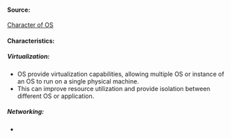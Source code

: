 #### Source:
[Character of OS](https://www.geeksforgeeks.org/functions-of-operating-system/)

#### Characteristics:

##### Virtualization:

* OS provide virtualization capabilities, allowing multiple OS or instance of an OS to run on a single physical machine.
* This can improve resource utilization and provide isolation between different OS or application.

##### Networking:

* 
